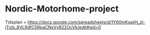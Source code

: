 # Nordic-Motorhome-project

Tidsplan = https://docs.google.com/spreadsheets/d/1Y60mKsajiH_zl-iTizb_8VL9dfC5RpaCNxVy822OcVk/edit#gid=0
